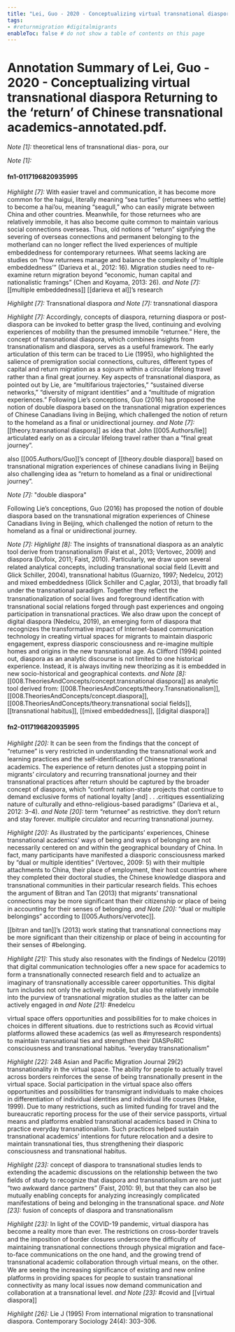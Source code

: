 ```yaml
---
title: "Lei, Guo - 2020 - Conceptualizing virtual transnational diaspora Returning to the ‘return’ of Chinese transnational academics-annotated"
tags: 
- #returnmigration #digitalmigrants  
enableToc: false # do not show a table of contents on this page
---
```


# Annotation Summary of Lei, Guo - 2020 - Conceptualizing virtual transnational diaspora Returning to the ‘return’ of Chinese transnational academics-annotated.pdf.
 *Note [1]:* theoretical lens of transnational dias- pora, our

 *Note [1]:* 
#### fn1-0117196820935995
 *Highlight [7]:* With easier travel and communication, it has become more common for the haigui, literally meaning “sea turtles” (returnees who settle) to become a hai’ou, meaning “seagull,” who can easily migrate between China and other countries. Meanwhile, for those returnees who are relatively immobile, it has also become quite common to maintain various social connections overseas. Thus, old notions of “return” signifying the severing of overseas connections and permanent belonging to the motherland can no longer reﬂect the lived experiences of multiple embeddedness for contemporary returnees. What seems lacking are studies on “how returnees manage and balance the complexity of ‘multiple embeddedness’” (Darieva et al., 2012: 16). Migration studies need to re-examine return migration beyond “economic, human capital and nationalistic framings” (Chen and Koyama, 2013: 26).
 *and Note [7]:* [[multiple embeddedness]] [[darieva et al]]’s research

 *Highlight [7]:* Transnational diaspora
 *and Note [7]:* transnational diaspora

 *Highlight [7]:* Accordingly, concepts of diaspora, returning diaspora or post-diaspora can be invoked to better grasp the lived, continuing and evolving experiences of mobility than the presumed immobile “returnee.” Here, the concept of transnational diaspora, which combines insights from transnationalism and diaspora, serves as a useful framework. The early articulation of this term can be traced to Lie (1995), who highlighted the salience of premigration social connections, cultures, different types of capital and return migration as a sojourn within a circular lifelong travel rather than a ﬁnal great journey. Key aspects of transnational diaspora, as pointed out by Lie, are “multifarious trajectories,” “sustained diverse networks,” “diversity of migrant identities” and a “multitude of migration experiences.” Following Lie’s conceptions, Guo (2016) has proposed the notion of double diaspora based on the transnational migration experiences of Chinese Canadians living in Beijing, which challenged the notion of return to the homeland as a ﬁnal or unidirectional journey.
 *and Note [7]:* [[theory.transnational diaspora]] as idea that John [[005.Authors/lie]] articulated early on as a circular lifelong travel rather than a “final great journey”. 

also [[005.Authors/Guo]]’s concept of [[theory.double diaspora]] based on transnational migration experiences of chinese canadians living in Beijing also challenging idea as “return to homeland as a final or unidirectional journey”.  

 *Note [7]:* "double diaspora" 

Following Lie’s conceptions, Guo (2016) has proposed the notion of double diaspora based on the transnational migration experiences of Chinese Canadians living in Beijing, which challenged the notion of return to the homeland as a final or unidirectional journey.

 *Note [7]:* 
 *Highlight [8]:* The insights of transnational diaspora as an analytic tool derive from transnationalism (Faist et al., 2013; Vertovec, 2009) and diaspora (Dufoix, 2011; Faist, 2010). Particularly, we draw upon several related analytical concepts, including transnational social ﬁeld (Levitt and Glick Schiller, 2004), transnational habitus (Guarnizo, 1997; Nedelcu, 2012) and mixed embeddedness (Glick Schiller and C¸aglar, 2013), that broadly fall under the transnational paradigm. Together they reﬂect the transnationalization of social lives and foreground identiﬁcation with transnational social relations forged through past experiences and ongoing participation in transnational practices. We also draw upon the concept of digital diaspora (Nedelcu, 2019), an emerging form of diaspora that recognizes the transformative impact of Internet-based communication technology in creating virtual spaces for migrants to maintain diasporic engagement, express diasporic consciousness and re-imagine multiple homes and origins in the new transnational age. As Clifford (1994) pointed out, diaspora as an analytic discourse is not limited to one historical experience. Instead, it is always inviting new theorizing as it is embedded in new socio-historical and geographical contexts.
 *and Note [8]:* [[008.TheoriesAndConcepts/concept.transnational diaspora]] as analytic tool derived from:
[[008.TheoriesAndConcepts/theory.Transnationalism]], [[008.TheoriesAndConcepts/concept.diaspora]], [[008.TheoriesAndConcepts/theory.transnational social fields]], [[transnational habitus]], [[mixed embeddedness]], [[digital diaspora]]

#### fn2-0117196820935995
 *Highlight [20]:* It can be seen from the ﬁndings that the concept of “returnee” is very restricted in understanding the transnational work and learning practices and the self-identiﬁcation of Chinese transnational academics. The experience of return denotes just a stopping point in migrants’ circulatory and recurring transnational journey and their transnational practices after return should be captured by the broader concept of diaspora, which “confront nation-state projects that continue to demand exclusive forms of national loyalty [and] . . .critiques essentializing nature of culturally and ethno-religious-based paradigms” (Darieva et al., 2012: 3–4).
 *and Note [20]:* term “returnee” as restrictive. they don’t return and stay forever. multiple circulator and recurring transnational journey.

 

 *Highlight [20]:* As illustrated by the participants’ experiences, Chinese transnational academics’ ways of being and ways of belonging are not necessarily centered on and within the geographical boundary of China. In fact, many participants have manifested a diasporic consciousness marked by “dual or multiple identities” (Vertovec, 2009: 5) with their multiple attachments to China, their place of employment, their host countries where they completed their doctoral studies, the Chinese knowledge diaspora and transnational communities in their particular research ﬁelds. This echoes the argument of Bitran and Tan (2013) that migrants’ transnational connections may be more signiﬁcant than their citizenship or place of being in accounting for their senses of belonging.
 *and Note [20]:* “dual or multiple belongings” according to [[005.Authors/vervotec]]. 

[[bitran and tan]]’s (2013) work stating that transnational connections may be more significant than their citizenship or place of being in accounting for their senses of #belonging. 

 *Highlight [21]:* This study also resonates with the ﬁndings of Nedelcu (2019) that digital communication technologies offer a new space for academics to form a transnationally connected research ﬁeld and to actualize an imaginary of transnationally accessible career opportunities. This digital turn includes not only the actively mobile, but also the relatively immobile into the purview of transnational migration studies as the latter can be actively engaged in
 *and Note [21]:* #nedelcu 

virtual space offers opportunities and possibilities for to make choices in choices in different situations. due to restrictions such as #covid virtual platforms allowed these academics (as well as #myresearch respondents) to maintain transnational ties and strengthen their DIASPoRIC consciousness and transnational habitus. “everyday transnationalism” 

 *Highlight [22]:* 248 Asian and Pacific Migration Journal 29(2) transnationality in the virtual space. The ability for people to actually travel across borders reinforces the sense of being transnationally present in the virtual space. Social participation in the virtual space also offers opportunities and possibilities for transmigrant individuals to make choices in differentiation of individual identities and individual life courses (Hake, 1999). Due to many restrictions, such as limited funding for travel and the bureaucratic reporting process for the use of their service passports, virtual means and platforms enabled transnational academics based in China to practice everyday transnationalism. Such practices helped sustain transnational academics’ intentions for future relocation and a desire to maintain transnational ties, thus strengthening their diasporic consciousness and transnational habitus.

 *Highlight [23]:* concept of diaspora to transnational studies lends to extending the academic discussions on the relationship between the two ﬁelds of study to recognize that diaspora and transnationalism are not just “two awkward dance partners” (Faist, 2010: 9), but that they can also be mutually enabling concepts for analyzing increasingly complicated manifestations of being and belonging in the transnational space.
 *and Note [23]:* fusion of concepts of diaspora and transnationalism

 *Highlight [23]:* In light of the COVID-19 pandemic, virtual diaspora has become a reality more than ever. The restrictions on cross-border travels and the imposition of border closures underscore the difﬁculty of maintaining transnational connections through physical migration and face-to-face communications on the one hand, and the growing trend of transnational academic collaboration through virtual means, on the other. We are seeing the increasing signiﬁcance of existing and new online platforms in providing spaces for people to sustain transnational connectivity as many local issues now demand communication and collaboration at a transnational level.
 *and Note [23]:* #covid and [[virtual diaspora]]

 *Highlight [26]:* Lie J (1995) From international migration to transnational diaspora. Contemporary Sociology 24(4): 303–306.


